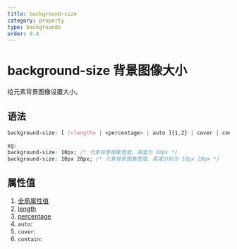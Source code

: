 ```yaml
---
title: background-size
category: property
type: backgrounds
order: 8.4
---
```


# background-size 背景图像大小

给元素背景图像设置大小。

## 语法

```css
background-size: [ [<length> | <percentage> | auto ]{1,2} | cover | contain ]

eg:
background-size: 10px; /* 元素背景图象宽度、高度为 10px */
background-size: 10px 20px; /* 元素背景图象宽度、高度分别为 10px 20px */
```

## 属性值

1. [全局属性值](/front-end/CSS/values#anchor-值类型)
1. [length](/front-end/CSS/values#anchor-值类型)
1. [percentage](/front-end/CSS/values#anchor-值类型)
1. `auto`:
1. `cover`:
1. `contain`:
